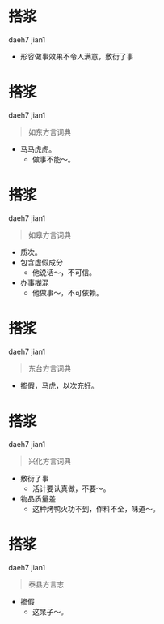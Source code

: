 # 搭浆
daeh7 jian1
- 形容做事效果不令人满意，敷衍了事

# 搭浆
daeh7 jian1
> 如东方言词典
- 马马虎虎。
  - 做事不能～。

# 搭浆
daeh7 jian1
> 如皋方言词典
- 质次。
- 包含虚假成分
  - 他说话～，不可信。
- 办事糊混
  - 他做事～，不可依赖。

# 搭浆
daeh7 jian1
> 东台方言词典
- 掺假，马虎，以次充好。

# 搭浆
daeh7 jian1
> 兴化方言词典
- 敷衍了事
  - 活计要认真做，不要～。
- 物品质量差
  - 这种烤鸭火功不到，作料不全，味道～。

# 搭浆
daeh7 jian1
> 泰县方言志
- 掺假
  - 这杲子～。
